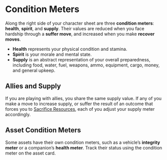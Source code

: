 # Condition Meters

Along the right side of your character sheet are three **condition meters**: **health**, **spirit**, and **supply**. Their values are reduced when you face hardship through a **suffer move**, and increased when you make **recover moves**.

  * **Health** represents your physical condition and stamina.
  * **Spirit** is your morale and mental state.
  * **Supply** is an abstract representation of your overall preparedness, including food, water, fuel, weapons, ammo, equipment, cargo, money, and general upkeep.

## Allies and Supply

If you are playing with allies, you share the same supply value. If any of you make a move to increase supply, or suffer the result of an outcome that forces you to [Sacrifice Resources](Starforged/Moves/Suffer/Sacrifice_Resources), each of you adjust your supply meter accordingly.

## Asset Condition Meters

Some assets have their own condition meters, such as a vehicle’s **integrity meter** or a companion’s **health meter**. Track their status using the condition meter on the asset card.
